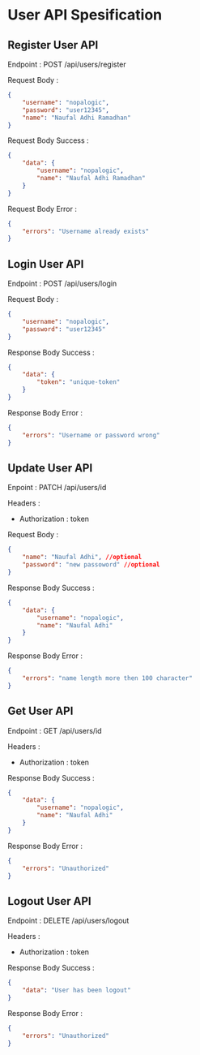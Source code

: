 # User API Spesification

## Register User API

Endpoint : POST /api/users/register

Request Body :

```json
{
	"username": "nopalogic",
	"password": "user12345",
	"name": "Naufal Adhi Ramadhan"
}
```

Request Body Success :

```json
{
	"data": {
		"username": "nopalogic",
		"name": "Naufal Adhi Ramadhan"
	}
}
```

Request Body Error :

```json
{
	"errors": "Username already exists"
}
```

## Login User API

Endpoint : POST /api/users/login

Request Body :

```json
{
	"username": "nopalogic",
	"password": "user12345"
}
```

Response Body Success :

```json
{
	"data": {
		"token": "unique-token"
	}
}
```

Response Body Error :

```json
{
	"errors": "Username or password wrong"
}
```

## Update User API

Enpoint : PATCH /api/users/id

Headers :

- Authorization : token

Request Body :

```json
{
	"name": "Naufal Adhi", //optional
	"password": "new passoword" //optional
}
```

Response Body Success :

```json
{
	"data": {
		"username": "nopalogic",
		"name": "Naufal Adhi"
	}
}
```

Response Body Error :

```json
{
	"errors": "name length more then 100 character"
}
```

## Get User API

Endpoint : GET /api/users/id

Headers :

- Authorization : token

Response Body Success :

```json
{
	"data": {
		"username": "nopalogic",
		"name": "Naufal Adhi"
	}
}
```

Response Body Error :

```json
{
	"errors": "Unauthorized"
}
```

## Logout User API

Endpoint : DELETE /api/users/logout

Headers :

- Authorization : token

Response Body Success :

```json
{
	"data": "User has been logout"
}
```

Response Body Error :

```json
{
	"errors": "Unauthorized"
}
```
